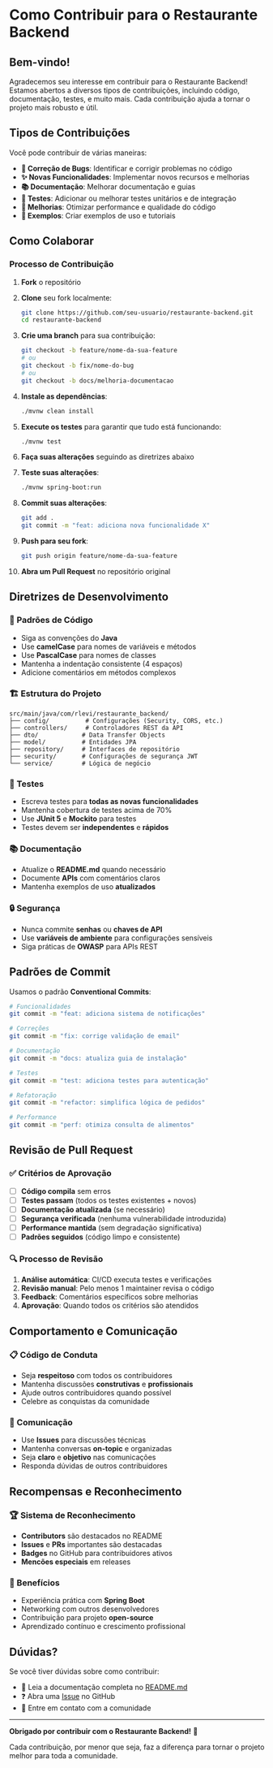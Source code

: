 # Como Contribuir para o Restaurante Backend

## Bem-vindo!

Agradecemos seu interesse em contribuir para o Restaurante Backend! Estamos abertos a diversos tipos de contribuições, incluindo código, documentação, testes, e muito mais. Cada contribuição ajuda a tornar o projeto mais robusto e útil.

## Tipos de Contribuições

Você pode contribuir de várias maneiras:

- **🐛 Correção de Bugs**: Identificar e corrigir problemas no código
- **✨ Novas Funcionalidades**: Implementar novos recursos e melhorias
- **📚 Documentação**: Melhorar documentação e guias
- **🧪 Testes**: Adicionar ou melhorar testes unitários e de integração
- **🎨 Melhorias**: Otimizar performance e qualidade do código
- **📖 Exemplos**: Criar exemplos de uso e tutoriais

## Como Colaborar

### Processo de Contribuição

1. **Fork** o repositório
2. **Clone** seu fork localmente:

   ```bash
   git clone https://github.com/seu-usuario/restaurante-backend.git
   cd restaurante-backend
   ```

3. **Crie uma branch** para sua contribuição:

   ```bash
   git checkout -b feature/nome-da-sua-feature
   # ou
   git checkout -b fix/nome-do-bug
   # ou
   git checkout -b docs/melhoria-documentacao
   ```

4. **Instale as dependências**:

   ```bash
   ./mvnw clean install
   ```

5. **Execute os testes** para garantir que tudo está funcionando:

   ```bash
   ./mvnw test
   ```

6. **Faça suas alterações** seguindo as diretrizes abaixo

7. **Teste suas alterações**:

   ```bash
   ./mvnw spring-boot:run
   ```

8. **Commit suas alterações**:

   ```bash
   git add .
   git commit -m "feat: adiciona nova funcionalidade X"
   ```

9. **Push para seu fork**:

   ```bash
   git push origin feature/nome-da-sua-feature
   ```

10. **Abra um Pull Request** no repositório original

## Diretrizes de Desenvolvimento

### 📝 Padrões de Código

- Siga as convenções do **Java**
- Use **camelCase** para nomes de variáveis e métodos
- Use **PascalCase** para nomes de classes
- Mantenha a indentação consistente (4 espaços)
- Adicione comentários em métodos complexos

### 🏗️ Estrutura do Projeto

```
src/main/java/com/rlevi/restaurante_backend/
├── config/          # Configurações (Security, CORS, etc.)
├── controllers/     # Controladores REST da API
├── dto/            # Data Transfer Objects
├── model/          # Entidades JPA
├── repository/     # Interfaces de repositório
├── security/       # Configurações de segurança JWT
└── service/        # Lógica de negócio
```

### 🧪 Testes

- Escreva testes para **todas as novas funcionalidades**
- Mantenha cobertura de testes acima de 70%
- Use **JUnit 5** e **Mockito** para testes
- Testes devem ser **independentes** e **rápidos**

### 📚 Documentação

- Atualize o **README.md** quando necessário
- Documente **APIs** com comentários claros
- Mantenha exemplos de uso **atualizados**

### 🔒 Segurança

- Nunca commite **senhas** ou **chaves de API**
- Use **variáveis de ambiente** para configurações sensíveis
- Siga práticas de **OWASP** para APIs REST

## Padrões de Commit

Usamos o padrão **Conventional Commits**:

```bash
# Funcionalidades
git commit -m "feat: adiciona sistema de notificações"

# Correções
git commit -m "fix: corrige validação de email"

# Documentação
git commit -m "docs: atualiza guia de instalação"

# Testes
git commit -m "test: adiciona testes para autenticação"

# Refatoração
git commit -m "refactor: simplifica lógica de pedidos"

# Performance
git commit -m "perf: otimiza consulta de alimentos"
```

## Revisão de Pull Request

### ✅ Critérios de Aprovação

- [ ] **Código compila** sem erros
- [ ] **Testes passam** (todos os testes existentes + novos)
- [ ] **Documentação atualizada** (se necessário)
- [ ] **Segurança verificada** (nenhuma vulnerabilidade introduzida)
- [ ] **Performance mantida** (sem degradação significativa)
- [ ] **Padrões seguidos** (código limpo e consistente)

### 🔍 Processo de Revisão

1. **Análise automática**: CI/CD executa testes e verificações
2. **Revisão manual**: Pelo menos 1 maintainer revisa o código
3. **Feedback**: Comentários específicos sobre melhorias
4. **Aprovação**: Quando todos os critérios são atendidos

## Comportamento e Comunicação

### 📋 Código de Conduta

- Seja **respeitoso** com todos os contribuidores
- Mantenha discussões **construtivas** e **profissionais**
- Ajude outros contribuidores quando possível
- Celebre as conquistas da comunidade

### 💬 Comunicação

- Use **Issues** para discussões técnicas
- Mantenha conversas **on-topic** e organizadas
- Seja **claro** e **objetivo** nas comunicações
- Responda dúvidas de outros contribuidores

## Recompensas e Reconhecimento

### 🏆 Sistema de Reconhecimento

- **Contributors** são destacados no README
- **Issues** e **PRs** importantes são destacadas
- **Badges** no GitHub para contribuidores ativos
- **Mencões especiais** em releases

### 🎁 Benefícios

- Experiência prática com **Spring Boot**
- Networking com outros desenvolvedores
- Contribuição para projeto **open-source**
- Aprendizado contínuo e crescimento profissional

## Dúvidas?

Se você tiver dúvidas sobre como contribuir:

- 📖 Leia a documentação completa no [README.md](./README.md)
- ❓ Abra uma [Issue](https://github.com/rlevidev/restaurante-backend/issues) no GitHub
- 💬 Entre em contato com a comunidade

---

**Obrigado por contribuir com o Restaurante Backend!** 🚀

Cada contribuição, por menor que seja, faz a diferença para tornar o projeto melhor para toda a comunidade.
